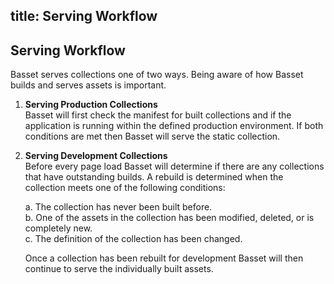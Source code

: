 title: Serving Workflow
---
## Serving Workflow

Basset serves collections one of two ways. Being aware of how Basset builds and serves assets is important.

1. **Serving Production Collections**    
Basset will first check the manifest for built collections and if the application is running within the defined production environment. If both conditions are met then Basset will serve the static collection.
2. **Serving Development Collections**    
Before every page load Basset will determine if there are any collections that have outstanding builds. A rebuild is determined when the collection meets one of the following conditions:

    a. The collection has never been built before.    
    b. One of the assets in the collection has been modified, deleted, or is completely new.    
    c. The definition of the collection has been changed.
    
    Once a collection has been rebuilt for development Basset will then continue to serve the individually built assets.